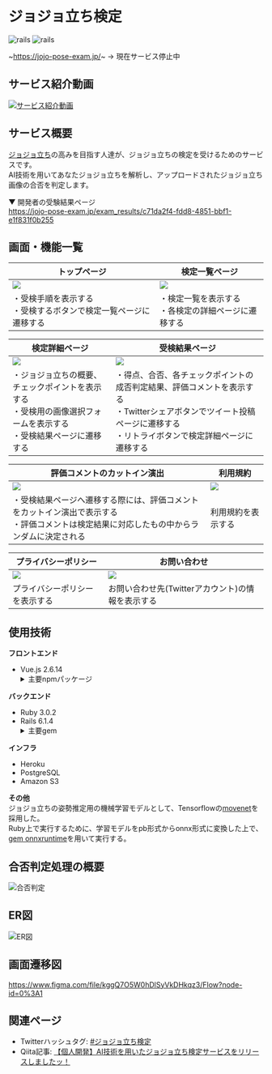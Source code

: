 # ジョジョ立ち検定
![rails](https://img.shields.io/badge/Rails-v6.1.4-red)
![rails](https://img.shields.io/badge/Vue-v2.6.14-brightgreen)

~https://jojo-pose-exam.jp/~ → 現在サービス停止中

<!-- ![ogp](https://github.com/kohei-yamamoto1012/jojo-pose-exam/blob/main/app/assets/images/ogp.png) -->
## サービス紹介動画
[![サービス紹介動画](https://user-images.githubusercontent.com/84756197/173222007-3aefa245-4c0e-45e6-9855-91f0e3be89ed.png)](https://youtu.be/5aKI900iGVo?t=1336)


## サービス概要
[ジョジョ立ち](https://ja.wikipedia.org/wiki/%E8%8D%92%E6%9C%A8%E9%A3%9B%E5%91%82%E5%BD%A6#%E3%82%B8%E3%83%A7%E3%82%B8%E3%83%A7%E7%AB%8B%E3%81%A1)の高みを目指す人達が、ジョジョ立ちの検定を受けるためのサービスです。<br>
AI技術を用いてあなたジョジョ立ちを解析し、アップロードされたジョジョ立ち画像の合否を判定します。

▼ 開発者の受験結果ページ<br>
https://jojo-pose-exam.jp/exam_results/c71da2f4-fdd8-4851-bbf1-e1f831f0b255


## 画面・機能一覧
| トップページ                                                          | 検定一覧ページ                                                          |
| ------------------------------------------------------------------ | -------------------------------------------------------------------- |
| <img src="https://gyazo.com/c210cc60b2312ac2397ec223992d7300.png"> | <img src="https://gyazo.com/fc4a8aa873ae130b9432552c133c285c.png">   |
| ・受検手順を表示する<br>・受検するボタンで検定一覧ページに遷移する               | ・検定一覧を表示する<br>・各検定の詳細ページに遷移する                           |

| 検定詳細ページ                                                                       | 受検結果ページ                                                         |
| ------------------------------------------------------------------                | -------------------------------------------------------------------- |
| <img src="https://gyazo.com/a6cf62864530e720760b91fd9ac222ce.png">                | <img src="https://gyazo.com/82686eb88ca6cc62b21a63fd4fe439c7.png">   |
| ・ジョジョ立ちの概要、チェックポイントを表示する<br>・受検用の画像選択フォームを表示する<br>・受検結果ページに遷移する | ・得点、合否、各チェックポイントの成否判定結果、評価コメントを表示する　<br>・Twitterシェアボタンでツイート投稿ページに遷移する<br>・リトライボタンで検定詳細ページに遷移する |

| 評価コメントのカットイン演出                                                                      | 利用規約                                                       |
| ------------------------------------------------------------------                | -------------------------------------------------------------------- |
| <img src="https://gyazo.com/cf13b301d7f635f21b382a349f36f102.png">                | <img src="https://gyazo.com/1ad975307df6de906859a4ddc30d32c2.png"> |
| ・受検結果ページへ遷移する際には、評価コメントをカットイン演出で表示する<br>・評価コメントは検定結果に対応したもの中からランダムに決定される | 利用規約を表示する|

| プライバシーポリシー                                                    | お問い合わせ                                                               |
| ------------------------------------------------------------------ | --------------------------------------------------------------------    |
| <img src="https://gyazo.com/63ed8c122f667bf7b3eb585814c9a92f.png"> | <img src="https://gyazo.com/36a98d3a56997d7c16896ec9828f58b9.png">      |
| プライバシーポリシーを表示する                                            | お問い合わせ先(Twitterアカウント)の情報を表示する　                            |

## 使用技術
**フロントエンド**
<ul>
  <li>Vue.js 2.6.14</li>
  <details>
    <summary>主要npmパッケージ</summary>
    <ul>
      <li><a href="https://github.com/vuetifyjs/vuetify">vuetify</a></li>
      <li><a href="https://github.com/vuejs/vue-router">vue-router</a></li>
      <li><a href="https://github.com/vuejs/vuex/tree/3.x">vuex</a></li>
      <li><a href="https://github.com/logaretm/vee-validate">vee-validate</a></li>
      <li><a href="https://github.com/cngu/vue-typer">vue-typer</a></li> 
      <li><a href="https://github.com/eslint/eslint">eslint</a></li>
    </ul>
  </deatails>
</ul>

**バックエンド**
<ul>
  <li>Ruby 3.0.2</li>
  <li>Rails 6.1.4</li>
  <details>
    <summary>主要gem</summary>
    <ul>
      <li><a href="https://github.com/microsoft/onnxruntime">onnxruntime</a></li>
      <li><a href="https://github.com/libvips/ruby-vips">ruby-vips</a></li>
      <li><a href=https://github.com/aws/aws-sdk-ruby"">aws-sdk-s3</a></li>     
      <li><a href="https://github.com/okuramasafumi/alba">alba</a></li>
      <li><a href="https://github.com/mbleigh/seed-fu">seed-fu</a></li>
      <li><a href="https://github.com/kpumuk/meta-tags">meta-tags</a></li>
      <li><a href="https://github.com/rubocop/rubocop">rubocop</a></li>
    </ul>
  </deatails>
</ul>
  
**インフラ**
- Heroku
- PostgreSQL
- Amazon S3

**その他**<br>
ジョジョ立ちの姿勢推定用の機械学習モデルとして、Tensorflowの[movenet](https://www.tensorflow.org/hub/tutorials/movenet?hl=ja)を採用した。<br>
Ruby上で実行するために、学習モデルをpb形式からonnx形式に変換した上で、[gem onnxruntime](https://github.com/microsoft/onnxruntime)を用いて実行する。

## 合否判定処理の概要
![合否判定](https://gyazo.com/045ac4c6f0582d06d0c7f88b073ec154.png)

## ER図
![ER図](https://gyazo.com/b1b912d86ed8d3ee1bd09ed60112304a.png)

## 画面遷移図
https://www.figma.com/file/kggQ7O5W0hDlSyVkDHkqz3/Flow?node-id=0%3A1

## 関連ページ
- Twitterハッシュタグ: [#ジョジョ立ち検定](https://twitter.com/search?q=%23%E3%82%B8%E3%83%A7%E3%82%B8%E3%83%A7%E7%AB%8B%E3%81%A1%E6%A4%9C%E5%AE%9A&src=typed_query)
- Qiita記事: [【個人開発】AI技術を用いたジョジョ立ち検定サービスをリリースしましたッ！](https://qiita.com/yamamoto-kohei1111/items/3a966b28f53f76aec7f9)
